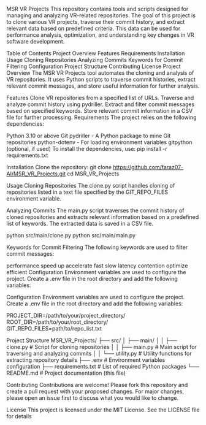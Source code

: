 MSR VR Projects
This repository contains tools and scripts designed for managing and analyzing VR-related repositories. The goal of this project is to clone various VR projects, traverse their commit history, and extract relevant data based on predefined criteria. This data can be used for performance analysis, optimization, and understanding key changes in VR software development.

Table of Contents
Project Overview
Features
Requirements
Installation
Usage
Cloning Repositories
Analyzing Commits
Keywords for Commit Filtering
Configuration
Project Structure
Contributing
License
Project Overview
The MSR VR Projects tool automates the cloning and analysis of VR repositories. It uses Python scripts to traverse commit histories, extract relevant commit messages, and store useful information for further analysis.

Features
Clone VR repositories from a specified list of URLs.
Traverse and analyze commit history using pydriller.
Extract and filter commit messages based on specified keywords.
Store relevant commit information in a CSV file for further processing.
Requirements
The project relies on the following dependencies:

Python 3.10 or above
Git
pydriller - A Python package to mine Git repositories
python-dotenv - For loading environment variables
gitpython (optional, if used)
To install the dependencies, use:
pip install -r requirements.txt

Installation
Clone the repository:
git clone https://github.com/faraz07-AI/MSR_VR_Projects.git
cd MSR_VR_Projects

Usage
Cloning Repositories
The clone.py script handles cloning of repositories listed in a text file specified by the GIT_REPO_FILES environment variable.

Analyzing Commits
The main.py script traverses the commit history of cloned repositories and extracts relevant information based on a predefined list of keywords. The extracted data is saved in a CSV file.

python src/main/clone.py
python src/main/main.py

Keywords for Commit Filtering
The following keywords are used to filter commit messages:

performance
speed up
accelerate
fast
slow
latency
contention
optimize
efficient
Configuration
Environment variables are used to configure the project. Create a .env file in the root directory and add the following variables:

Configuration
Environment variables are used to configure the project. Create a .env file in the root directory and add the following variables:

PROJECT_DIR=/path/to/your/project_directory/
ROOT_DIR=/path/to/your/root_directory/
GIT_REPO_FILES=path/to/repo_list.txt

Project Structure
MSR_VR_Projects/
├── src/
│   ├── main/
│   │   ├── clone.py        # Script for cloning repositories
│   │   ├── main.py         # Main script for traversing and analyzing commits
│   │   └── utility.py      # Utility functions for extracting repository details
├── .env                    # Environment variables configuration
├── requirements.txt        # List of required Python packages
└── README.md               # Project documentation (this file)

Contributing
Contributions are welcome! Please fork this repository and create a pull request with your proposed changes. For major changes, please open an issue first to discuss what you would like to change.

License
This project is licensed under the MIT License. See the LICENSE file for details
